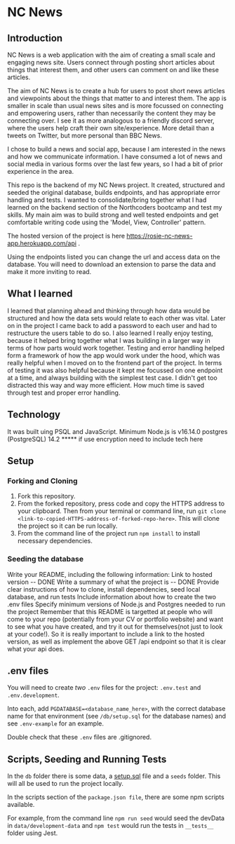 # NC News

## Introduction

NC News is a web application with the aim of creating a small scale and engaging news site. Users connect through posting short articles about things that interest them, and other users can comment on and like these articles. 

The aim of NC News is to create a hub for users to post short news articles and viewpoints about the things that matter to and interest them. The app is smaller in scale than usual news sites and is more focussed on connecting and empowering users, rather than necessarily the content they may be connecting over. I see it as more analogous to a friendly discord server, where the users help craft their own site/experience. More detail than a tweets on Twitter, but more personal than BBC News.

I chose to build a news and social app, because I am interested in the news and how we communicate information. I have consumed a lot of news and social media in various forms over the last few years, so I had a bit of prior experience in the area.

This repo is the backend of my NC News project. It created, structured and seeded the original database, builds endpoints, and has appropriate error handling and tests. I wanted to consolidate/bring together what I had learned on the backend section of the Northcoders bootcamp and test my skills. My main aim was to build strong and well tested endpoints and get comfortable writing code using the 'Model, View, Controller' pattern.

The hosted version of the project is here https://rosie-nc-news-app.herokuapp.com/api . 

Using the endpoints listed you can change the url and access data on the database. You will need to download an extension to parse the data and make it more inviting to read.

## What I learned

I learned that planning ahead and thinking through how data would be structured and how the data sets would relate to each other was vital. Later on in the project I came back to add a password to each user and had to restructure the users table to do so. I also learned I really enjoy testing, because it helped bring together what I was building in a larger way in terms of how parts would work together. Testing and error handling helped form a framework of how the app would work under the hood, which was really helpful when I moved on to the frontend part of the project. In terms of testing it was also helpful because it kept me focussed on one endpoint at a time, and always building with the simplest test case. I didn't get too distracted this way and way more efficient. How much time is saved through test and proper error handling. 

## Technology

It was built uing PSQL and JavaScript. 
Minimum Node.js is v16.14.0
postgres (PostgreSQL) 14.2
***** if use encryption need to include tech here

## Setup

### Forking and Cloning 

1. Fork this repository.
2. From the forked repository, press code and copy the HTTPS address to your clipboard. Then from your terminal or command line, run `git clone <link-to-copied-HTTPS-address-of-forked-repo-here>`. This will clone the project so it can be run locally.
3. From the command line of the project run `npm install` to install necessary dependencies.

### Seeding the database

Write your README, including the following information:
 Link to hosted version -- DONE
 Write a summary of what the project is -- DONE
 Provide clear instructions of how to clone, install dependencies, seed local database, and run tests
 Include information about how to create the two .env files
 Specify minimum versions of Node.js and Postgres needed to run the project
Remember that this README is targetted at people who will come to your repo (potentially from your CV or portfolio website) and want to see what you have created, and try it out for themselves(not just to look at your code!). So it is really important to include a link to the hosted version, as well as implement the above GET /api endpoint so that it is clear what your api does.

## .env files

You will need to create _two_ `.env` files for the project: 
`.env.test` and  
`.env.development`.  

Into each, add `PGDATABASE=<database_name_here>`, with the correct database name for that environment (see `/db/setup.sql` for the database names) and see `.env-example` for an example. 

Double check that these `.env` files are .gitignored.

## Scripts, Seeding and Running Tests

In the `db` folder there is some data, a [setup.sql](./db/setup.sql) file and a `seeds` folder. This will all be used to run the project locally.

In the scripts section of the `package.json file`, there are some npm scripts available.

For example, from the command line `npm run seed` would seed the devData in `data/development-data` and `npm test` would run the tests in `__tests__` folder using Jest.

